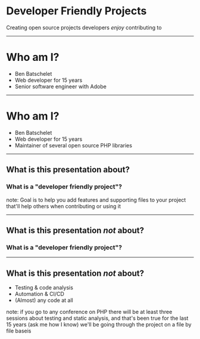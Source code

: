 <!-- .slide: data-transition="slide" -->
# Developer Friendly Projects

Creating open source projects developers *enjoy* contributing to

---

<!-- .slide: data-transition="slide" data-auto-animate -->
# Who am I?

- Ben Batschelet <!-- .element: class="fragment" -->
- Web developer for 15 years <!-- .element: class="fragment" -->
- Senior software engineer with Adobe <!-- .element: class="fragment" -->

***

<!-- .slide: data-transition="slide" data-auto-animate -->
# Who am I?

- Ben Batschelet
- Web developer for 15 years
- Maintainer of several open source PHP libraries

---

<!-- .slide: data-transition="slide" data-auto-animate -->
## What is this presentation about?

### What is a "developer friendly project"? <!-- .element: class="fragment" -->

note: Goal is to help you add features and supporting files to your project
that'll help others when contributing or using it

***

<!-- .slide: data-transition="slide" data-auto-animate -->
## What is this presentation *not* about?

### What is a "developer friendly project"?

***

<!-- .slide: data-transition="slide" data-auto-animate -->
## What is this presentation *not* about?

- Testing & code analysis <!-- .element: class="fragment" -->
- Automation & CI/CD <!-- .element: class="fragment" -->
- (Almost) any code at all <!-- .element: class="fragment" -->

note: if you go to any conference on PHP there will be at least three sessions
about testing and static analysis, and that's been true for the last 15 years (ask me how I know)
we'll be going through the project on a file by file baseis
